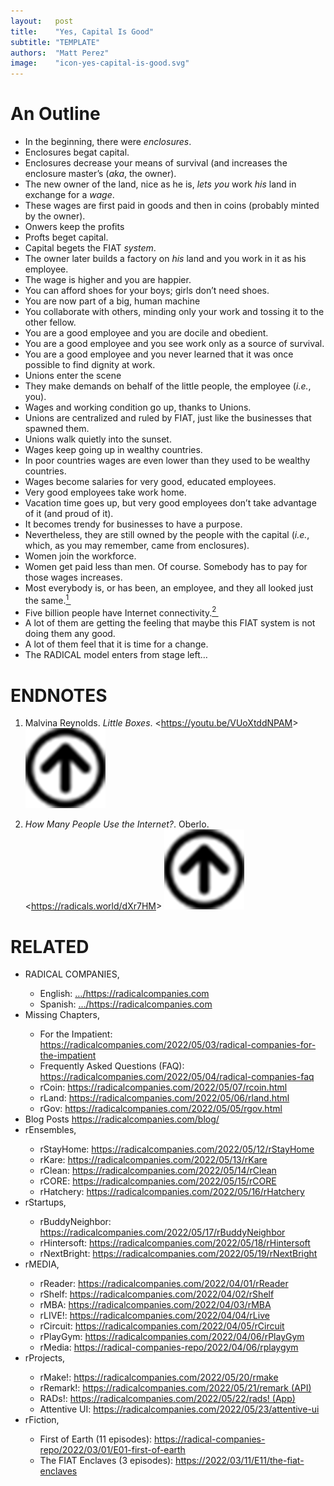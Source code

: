 ```yaml
---
layout:   post
title:    "Yes, Capital Is Good"
subtitle: "TEMPLATE"
authors:  "Matt Perez"
image:    "icon-yes-capital-is-good.svg"
---
```


<div style="display:none;">
 <p>Capital is good (and goodness).<br></p>
 <p>We can fix that (we have to).</p>
</div>

<h1>An Outline</h1>
 <ul>
  <li>In the beginning, there were <em>enclosures</em>.</li>
  <li>Enclosures begat capital.</li>
  <li>Enclosures decrease your means of survival (and increases the enclosure master&rsquo;s (<em>aka</em>, the owner).</li>
  <li>The new owner of the land, nice as he is, <em>lets you</em> work <em>his</em> land in exchange for a <em>wage</em>.</li>
  <li>These wages are first paid in goods and then in coins (probably minted by the owner).</li>
  <li>Onwers keep the profits</li>
  <li>Profts beget capital.</li>
  <li>Capital begets the <span class="_paradigm">FIAT</span> <em>system</em>.</li>
  <li>The owner later builds a factory on <em>his</em> land and you work in it as his employee.</li>
  <li>The wage is higher and you are happier.</li>
  <li>You can afford shoes for your boys; girls don&rsquo;t need shoes.</li>
  <li>You are now part of a big, human machine</li>
  <li>You collaborate with others, minding only your work and tossing it to the other fellow.</li>
  <li>You are a good employee and you are docile and obedient.</li>
  <li>You are a good employee and you see work only as a source of survival.</li>
  <li>You are a good employee and you never learned that it was once possible to find  dignity at work.</li>
  <li>Unions enter the scene</li>
  <li>They make demands on behalf of the little people, the employee (<em>i.e.</em>, you).</li>
  <li>Wages and working condition go up, thanks to Unions.</li>
  <li>Unions are centralized and ruled by FIAT, just like the businesses that spawned them.</li>
  <li>Unions walk quietly into the sunset.</li>
  <li>Wages keep going up in wealthy countries.</li>
  <li>In poor countries wages are even lower than they used to be wealthy countries.</li>
  <li>Wages become salaries for very good, educated employees.</li>
  <li>Very good employees take work home.</li>
  <li>Vacation time goes up, but very good employees don&rsquo;t take advantage of it (and proud of it).</li>
  <li>It becomes trendy for businesses to have a purpose.</li>
  <li>Nevertheless, they are still owned by the people with the capital (<em>i.e.</em>, which, as you may remember, came from enclosures).</li>
  <li>Women join the workforce.</li>
  <li>Women get paid less than men. Of course. Somebody has to pay for those wages increases.</li>
  <li>Most everybody is, or has been, an employee, and they all looked just the same.<a href="#en01"><sup id="bm01">1&nbsp;</sup></a></li>
 <li>Five billion people have Internet connectivity.<a href="#en02"><sup id="bm02">2&nbsp;</sup></a></li>
 <li>A lot of them are getting the feeling that maybe this <span class="_paradigm">FIAT</span> system is not doing them any good.</li>
 <li>A lot of them feel that it is time for a change.</li>
 <li>The <span class="_paradigm">RADICAL</span> model enters from stage left…</li>
</ul>

<h1 class="_section">ENDNOTES</h1>
 <ol>
  <li id="en01">
   <p class="_list-item">
    Malvina Reynolds.
    <em>Little Boxes</em>.
    &lt;<a href="https://youtu.be/VUoXtddNPAM" target="_blank">https://youtu.be/VUoXtddNPAM</a>&gt;
    <a class="_uparrow" href="#bm01"><img src="/assets/img/arrow-up-icon.png"></a>
   </p>
  </li>
  <li id="en02">
   <p class="_list-item">
    <em>How Many People Use the Internet?</em>.
    Oberlo.
    &lt;<a href="https://radicals.world/dXr7HM" target="_blank">https://radicals.world/dXr7HM</a>&gt;
    <a class="_uparrow" href="#bm02"><img src="/assets/img/arrow-up-icon.png"></a>
   </p>
  </li>
 </ol>

<h1 class="_section">RELATED</h1>
 <ul>
  <li>RADICAL COMPANIES,</li>
   <ul>
    <li><a>English</a>: <a href="https://radicalcompanies.com" target="_blank">&hellip;/https://radicalcompanies.com</a></li>
    <li><a>Spanish</a>: <a href="https://radicalcompanies.com" target="_blank">&hellip;/https://radicalcompanies.com</a></li>
   </ul>
  <li>Missing Chapters,</li>
   <ul>
    <li>For the Impatient: <a href="https://radicalcompanies.com/2022/05/03/radical-companies-for-the-impatient" target="_blank">https://radicalcompanies.com/2022/05/03/radical-companies-for-the-impatient</a></li>
    <li>Frequently Asked Questions (FAQ): <a href="https://radicalcompanies.com/2022/05/04/radical-companies-faq" target="_blank">https://radicalcompanies.com/2022/05/04/radical-companies-faq</a></li>
    <li>rCoin: <a href="https://radicalcompanies.com/2022/05/07/rcoin.html" target="_blank">https://radicalcompanies.com/2022/05/07/rcoin.html</a></li>
    <li>rLand: <a href="https://radicalcompanies.com/2022/05/06/rland.html" target="_blank">https://radicalcompanies.com/2022/05/06/rland.html</a></li>
    <li>rGov: <a href="https://radicalcompanies.com/2022/05/05/rgov.html" target="_blank">https://radicalcompanies.com/2022/05/05/rgov.html</a></li>
   </ul>
   <li>Blog Posts <a href="https://radicalcompanies.com/blog/" target="_blank">https://radicalcompanies.com/blog/</a></li>
   <li>rEnsembles,</li>
    <ul>
     <li> rStayHome: <a href="https://radicalcompanies.com/2022/05/12/rStayHome" target="_blank">https://radicalcompanies.com/2022/05/12/rStayHome</a></li>
     <li>     rKare: <a href="https://radicalcompanies.com/2022/05/13/rKare" target="_blank">https://radicalcompanies.com/2022/05/13/rKare</a></li>
     <li>    rClean: <a href="https://radicalcompanies.com/2022/05/14/rClean" target="_blank">https://radicalcompanies.com/2022/05/14/rClean</a></li>
     <li>     rCORE: <a href="https://radicalcompanies.com/2022/05/15/rCORE" target="_blank">https://radicalcompanies.com/2022/05/15/rCORE</a></li>
     <li>rHatchery: <a href="https://radicalcompanies.com/2022/05/16/rHatchery" target="_blank">https://radicalcompanies.com/2022/05/16/rHatchery</a></li>
    </ul>
   <li>rStartups,</li>
    <ul>
     <li>rBuddyNeighbor: <a href="https://radicalcompanies.com/2022/05/17/rBuddyNeighbor" target="_blank">https://radicalcompanies.com/2022/05/17/rBuddyNeighbor</a></li>
     <li>   rHintersoft: <a href="https://radicalcompanies.com/2022/05/18/rHintersoft" target="_blank">https://radicalcompanies.com/2022/05/18/rHintersoft</a></li> 
     <li>   rNextBright: <a href="https://radicalcompanies.com/2022/05/19/rNextBright" target="_blank">https://radicalcompanies.com/2022/05/19/rNextBright</a></li>
    </ul>
   <li>rMEDIA,</li>
    <ul>
     <li> rReader: <a href="https://radicalcompanies.com/2022/04/01/rReader" target="_blank">https://radicalcompanies.com/2022/04/01/rReader</a></li>
     <li>  rShelf: <a href="https://radicalcompanies.com/2022/04/02/rShelf" target="_blank">https://radicalcompanies.com/2022/04/02/rShelf</a></li>
     <li>    rMBA: <a href="https://radicalcompanies.com/2022/04/03/rMBA" target="_blank">https://radicalcompanies.com/2022/04/03/rMBA</a></li>
     <li>  rLIVE!: <a href="https://radicalcompanies.com/2022/04/04/rLive" target="_blank">https://radicalcompanies.com/2022/04/04/rLive</a></li>
     <li>rCircuit: <a href="https://radicalcompanies.com/2022/04/05/rCircuit" target="_blank">https://radicalcompanies.com/2022/04/05/rCircuit</a></li>
     <li>rPlayGym: <a href="https://radicalcompanies.com/2022/04/06/rPlayGym" target="_blank">https://radicalcompanies.com/2022/04/06/rPlayGym</a></li>
     <li>  rMedia: <a href="https://radical-companies-repo/2022/04/06/rplaygym" target="_blank">https://radical-companies-repo/2022/04/06/rplaygym</a></li>
    </ul>
   <li>rProjects,</li>
    <ul>
     <li>      rMake!: <a href="https://radicalcompanies.com/2022/05/20/rmake" target="_blank">https://radicalcompanies.com/2022/05/20/rmake</a></li>
     <li>    rRemark!: <a href="https://radicalcompanies.com/2022/05/21/remark" target="_blank">https://radicalcompanies.com/2022/05/21/remark (API)</a></li>
     <li>       RADs!: <a href="https://radicalcompanies.com/2022/05/22/rads!" target="_blank">https://radicalcompanies.com/2022/05/22/rads! (App)</a></li>
     <li>Attentive UI: <a href="https://radicalcompanies.com/2022/05/23/attentive-ui" target="_blank">https://radicalcompanies.com/2022/05/23/attentive-ui</a></li>
    </ul>
   <li>rFiction,</li>
    <ul>
     <li>  First of Earth (11 episodes): <a href="https://radical-companies-repo/2022/03/01/E01-first-of-earth" target="_blank">https://radical-companies-repo/2022/03/01/E01-first-of-earth</a></li>
     <li>The FIAT Enclaves (3 episodes): <a href="https://2022/03/11/E11/the-fiat-enclaves" target="_blank">https://2022/03/11/E11/the-fiat-enclaves</a></li>
    </ul>
